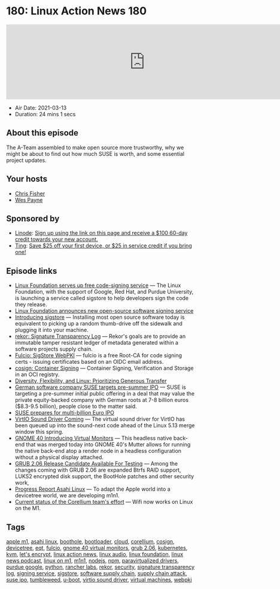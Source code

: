 # 180: Linux Action News 180

<iframe src="https://player.fireside.fm/v2/DAcK9LdX+w_1yKJXH?theme=dark" width="740" height="200" frameborder="0" scrolling="no"></iframe>

* Air Date: 2021-03-13
* Duration: 24 mins 1 secs

## About this episode

The A-Team assembled to make open source more trustworthy, why we might be about to find out how much SUSE is worth, and some essential project updates.

## Your hosts
* [Chris Fisher](https://linuxactionnews.com/hosts/chris)
* [Wes Payne](https://linuxactionnews.com/hosts/wes)

## Sponsored by

  * [Linode](http://linode.com/lan): [Sign up using the link on this page and receive a $100 60-day credit towards your new account. ](http://linode.com/lan)
  * [Ting](https://linux.ting.com): [Save $25 off your first device, or $25 in service credit if you bring one!](https://linux.ting.com)



## Episode links

  * [Linux Foundation serves up free code-signing service](https://www.theregister.com/2021/03/09/sign_of_the_primes_linux/ "Linux Foundation serves up free code-signing service") — The Linux Foundation, with the support of Google, Red Hat, and Purdue University, is launching a service called sigstore to help developers sign the code they release.
  * [Linux Foundation announces new open-source software signing service](https://www.zdnet.com/article/linux-foundation-announces-new-open-source-software-signing-service/#ftag=RSSbaffb68 "Linux Foundation announces new open-source software signing service")
  * [Introducing sigstore](https://security.googleblog.com/2021/03/introducing-sigstore-easy-code-signing.html "Introducing sigstore") — Installing most open source software today is equivalent to picking up a random thumb-drive off the sidewalk and plugging it into your machine.
  * [rekor: Signature Transparency Log](https://github.com/sigstore/rekor "rekor: Signature Transparency Log") — Rekor's goals are to provide an immutable tamper resistant ledger of metadata generated within a software projects supply chain.
  * [Fulcio: SigStore WebPKI](https://github.com/sigstore/fulcio "Fulcio: SigStore WebPKI") — fulcio is a free Root-CA for code signing certs - issuing certificates based on an OIDC email address.
  * [cosign: Container Signing](https://github.com/sigstore/cosign "cosign: Container Signing") — Container Signing, Verification and Storage in an OCI registry.
  * [Diversity, Flexibility, and Linux: Prioritizing Generous Transfer](https://www.linode.com/blog/networking/diversity-flexibility-and-linux-prioritizing-generous-transfer/ "Diversity, Flexibility, and Linux: Prioritizing Generous Transfer")
  * [German software company SUSE targets pre-summer IPO](https://www.reuters.com/article/idUSKBN2B12AD "German software company SUSE targets pre-summer IPO") — SUSE is targeting a pre-summer initial public offering in a deal that may value the private equity-backed company with German roots at 7-8 billion euros ($8.3-9.5 billion), people close to the matter said.
  * [SUSE prepares for multi-billion Euro IPO](https://www.zdnet.com/article/suse-prepares-for-multi-billion-euro-ipo/ "SUSE prepares for multi-billion Euro IPO")
  * [VirtIO Sound Driver Coming](https://www.phoronix.com/scan.php?page=news_item&px=VirtIO-Sound-Driver-Linux-5.13 "VirtIO Sound Driver Coming") — The virtual sound driver for VirtIO has been queued up into the sound-next code ahead of the Linux 5.13 merge window this spring.
  * [GNOME 40 Introducing Virtual Monitors](https://www.phoronix.com/scan.php?page=news_item&px=GNOME-40-Headless-Virtual "GNOME 40 Introducing Virtual Monitors") — This headless native back-end that was merged today into GNOME 40's Mutter allows for running the native back-end atop a render node in a headless configuration without a physical display attached.
  * [GRUB 2.06 Release Candidate Available For Testing](https://www.phoronix.com/scan.php?page=news_item&px=GRUB-2.06-RC1 "GRUB 2.06 Release Candidate Available For Testing") — Among the changes coming with GRUB 2.06 are expanded Btrfs RAID support, LUKS2 encrypted disk support, the BootHole patches and other security work,
  * [Progress Report Asahi Linux](https://asahilinux.org/2021/03/progress-report-january-february-2021/ "Progress Report Asahi Linux") — To adapt the Apple world into a devicetree world, we are developing m1n1.
  * [Current status of the Corellium team's effort](https://twitter.com/cmwdotme/status/1355660127433535490 "Current status of the Corellium team's effort") — Wifi now works on Linux on the M1.



## Tags

[apple m1](https://linuxactionnews.com/tags/apple%20m1), [asahi linux](https://linuxactionnews.com/tags/asahi%20linux), [boothole](https://linuxactionnews.com/tags/boothole), [bootloader](https://linuxactionnews.com/tags/bootloader), [cloud](https://linuxactionnews.com/tags/cloud), [corellium](https://linuxactionnews.com/tags/corellium), [cosign](https://linuxactionnews.com/tags/cosign), [devicetree](https://linuxactionnews.com/tags/devicetree), [eqt](https://linuxactionnews.com/tags/eqt), [fulcio](https://linuxactionnews.com/tags/fulcio), [gnome 40 virtual monitors](https://linuxactionnews.com/tags/gnome%2040%20virtual%20monitors), [grub 2.06](https://linuxactionnews.com/tags/grub%202.06), [kubernetes](https://linuxactionnews.com/tags/kubernetes), [kvm](https://linuxactionnews.com/tags/kvm), [let's encrypt](https://linuxactionnews.com/tags/let's%20encrypt), [linux action news](https://linuxactionnews.com/tags/linux%20action%20news), [linux audio](https://linuxactionnews.com/tags/linux%20audio), [linux foundation](https://linuxactionnews.com/tags/linux%20foundation), [linux news podcast](https://linuxactionnews.com/tags/linux%20news%20podcast), [linux on m1](https://linuxactionnews.com/tags/linux%20on%20m1), [m1n1](https://linuxactionnews.com/tags/m1n1), [nodejs](https://linuxactionnews.com/tags/nodejs), [npm](https://linuxactionnews.com/tags/npm), [paravirtualized drivers](https://linuxactionnews.com/tags/paravirtualized%20drivers), [purdue google](https://linuxactionnews.com/tags/purdue%20google), [python](https://linuxactionnews.com/tags/python), [rancher labs](https://linuxactionnews.com/tags/rancher%20labs), [rekor](https://linuxactionnews.com/tags/rekor), [security](https://linuxactionnews.com/tags/security), [signature transparency log](https://linuxactionnews.com/tags/signature%20transparency%20log), [signing service](https://linuxactionnews.com/tags/signing%20service), [sigstore](https://linuxactionnews.com/tags/sigstore), [software supply chain](https://linuxactionnews.com/tags/software%20supply%20chain), [supply chain attack](https://linuxactionnews.com/tags/supply%20chain%20attack), [suse ipo](https://linuxactionnews.com/tags/suse%20ipo), [tumbleweed](https://linuxactionnews.com/tags/tumbleweed), [u-boot](https://linuxactionnews.com/tags/u-boot), [virtio sound driver](https://linuxactionnews.com/tags/virtio%20sound%20driver), [virtual machines](https://linuxactionnews.com/tags/virtual%20machines), [webpki](https://linuxactionnews.com/tags/webpki)
